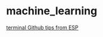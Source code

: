 # machine_learning

[terminal Github tips from ESP](https://docs.google.com/document/d/11vC_nWK_J4o44102CHWqxEhbCE64FfJUGltl5QYsOo4/edit)

